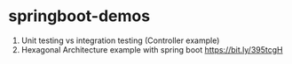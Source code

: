 # springboot-demos

1. Unit testing vs integration testing (Controller example)
2. Hexagonal Architecture example with spring boot https://bit.ly/395tcgH
